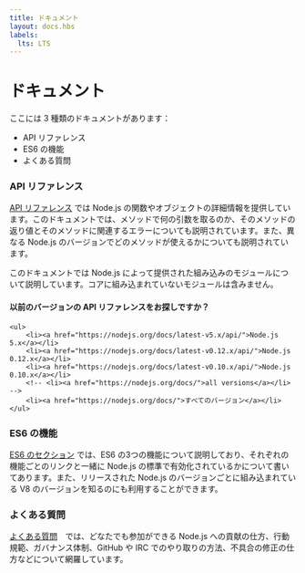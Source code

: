 ```yaml
---
title: ドキュメント
layout: docs.hbs
labels:
  lts: LTS
---
```


<!-- # About Docs -->
# ドキュメント

<!-- There are three types of documentation available on this website: -->
ここには 3 種類のドキュメントがあります：

<!-- * API reference documentation -->
<!-- * ES6 features -->
<!-- * Frequently asked questions -->
* API リファレンス
* ES6 の機能
* よくある質問

<!-- ### API Reference Documentation -->
### API リファレンス

<!-- The [API reference documentation](/api/) provides detailed information about a function or object in Node.js. This documentation indicates what arguments a method accepts, the return value of that method, and what errors may be related to that method. It also indicates which methods are available for different versions of Node.js. -->
[API リファレンス](/api/) では Node.js の関数やオブジェクトの詳細情報を提供しています。このドキュメントでは、メソッドで何の引数を取るのか、そのメソッドの返り値とそのメソッドに関連するエラーについても説明されています。また、異なる Node.js のバージョンでどのメソッドが使えるかについても説明されています。

<!-- This documentation describes the built-in modules provided by Node.js. It does not document modules provided by the community. -->
このドキュメントでは Node.js によって提供された組み込みのモジュールについて説明しています。コアに組み込まれていないモジュールは含みません。

<div class="highlight-box">
    <!-- <h4>Looking for API docs of previous releases?</h4> -->
    <h4>以前のバージョンの API リファレンスをお探しですか？</h4>

    <ul>
        <li><a href="https://nodejs.org/docs/latest-v5.x/api/">Node.js 5.x</a></li>
        <li><a href="https://nodejs.org/docs/latest-v0.12.x/api/">Node.js 0.12.x</a></li>
        <li><a href="https://nodejs.org/docs/latest-v0.10.x/api/">Node.js 0.10.x</a></li>
        <!-- <li><a href="https://nodejs.org/docs/">all versions</a></li> -->
        <li><a href="https://nodejs.org/docs/">すべてのバージョン</a></li>
    </ul>
</div>

<!-- ### ES6 Features -->
### ES6 の機能

<!-- The [ES6 section](/en/docs/es6/) describes the three ES6 feature groups, and details which features are enabled by default in Node.js, alongside explanatory links. It also shows how to find version of V8 shipped with a particular Node.js release. -->
[ES6 のセクション](/en/docs/es6/) では、ES6 の3つの機能について説明しており、それぞれの機能ごとのリンクと一緒に Node.js の標準で有効化されているかについて書いてあります。また、リリースされた Node.js のバージョンごとに組み込まれている V8 のバージョンを知るのにも利用することができます。

<!-- ### Frequently Asked Questions -->
### よくある質問

<!-- The [FAQ](/en/docs/faq/) covers how everyone can contribute to Node.js, our code of conduct and governance model, how to get in touch on GitHub and IRC, and how to help out with triaging issues. -->
[よくある質問](/en/docs/faq)　では、どなたでも参加ができる Node.js への貢献の仕方、行動規範、ガバナンス体制、GitHub や IRC でのやり取りの方法、不具合の修正の仕方などについて網羅しています。
 
